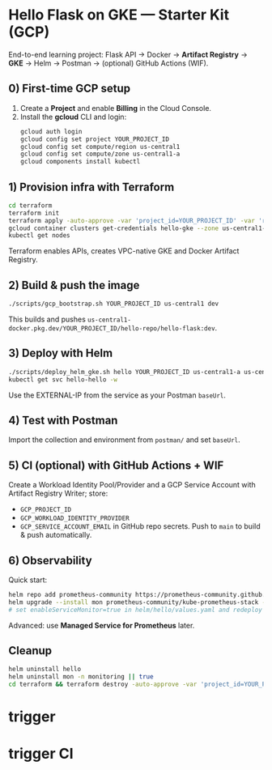 # Hello Flask on **GKE** — Starter Kit (GCP)

End-to-end learning project: Flask API → Docker → **Artifact Registry** → **GKE** → Helm → Postman → (optional) GitHub Actions (WIF).

## 0) First-time GCP setup
1) Create a **Project** and enable **Billing** in the Cloud Console.  
2) Install the **gcloud** CLI and login:
   ```bash
   gcloud auth login
   gcloud config set project YOUR_PROJECT_ID
   gcloud config set compute/region us-central1
   gcloud config set compute/zone us-central1-a
   gcloud components install kubectl
   ```

## 1) Provision infra with Terraform
```bash
cd terraform
terraform init
terraform apply -auto-approve -var 'project_id=YOUR_PROJECT_ID' -var 'region=us-central1' -var 'zone=us-central1-a'
gcloud container clusters get-credentials hello-gke --zone us-central1-a --project YOUR_PROJECT_ID
kubectl get nodes
```
Terraform enables APIs, creates VPC-native GKE and Docker Artifact Registry.

## 2) Build & push the image
```bash
./scripts/gcp_bootstrap.sh YOUR_PROJECT_ID us-central1 dev
```
This builds and pushes `us-central1-docker.pkg.dev/YOUR_PROJECT_ID/hello-repo/hello-flask:dev`.

## 3) Deploy with Helm
```bash
./scripts/deploy_helm_gke.sh hello YOUR_PROJECT_ID us-central1-a us-central1 dev
kubectl get svc hello-hello -w
```
Use the EXTERNAL-IP from the service as your Postman `baseUrl`.

## 4) Test with Postman
Import the collection and environment from `postman/` and set `baseUrl`.

## 5) CI (optional) with GitHub Actions + WIF
Create a Workload Identity Pool/Provider and a GCP Service Account with Artifact Registry Writer; store:
- `GCP_PROJECT_ID`
- `GCP_WORKLOAD_IDENTITY_PROVIDER`
- `GCP_SERVICE_ACCOUNT_EMAIL`
in GitHub repo secrets. Push to `main` to build & push automatically.

## 6) Observability
Quick start:
```bash
helm repo add prometheus-community https://prometheus-community.github.io/helm-charts
helm upgrade --install mon prometheus-community/kube-prometheus-stack -n monitoring --create-namespace
# set enableServiceMonitor=true in helm/hello/values.yaml and redeploy
```
Advanced: use **Managed Service for Prometheus** later.

## Cleanup
```bash
helm uninstall hello
helm uninstall mon -n monitoring || true
cd terraform && terraform destroy -auto-approve -var 'project_id=YOUR_PROJECT_ID'
```
# trigger
# trigger CI
